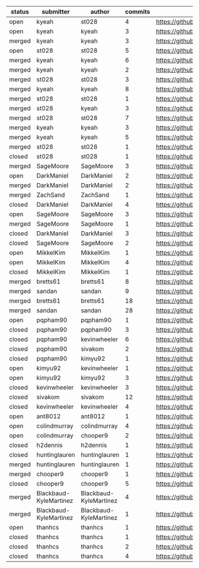 | status | submitter              | author                 | commits | link                                               |
| ------ | ---------------------- | ---------------------- | ------- | -------------------------------------------------- |
|   open | kyeah                  | st028                  |       4 | https://github.com/geotrellis/geotrellis/pull/1065 |
|   open | kyeah                  | kyeah                  |       3 | https://github.com/geotrellis/geotrellis/pull/1065 |
| merged | kyeah                  | kyeah                  |       3 | https://github.com/geotrellis/geotrellis/pull/1047 |
|   open | st028                  | st028                  |       5 | https://github.com/geotrellis/geotrellis/pull/1044 |
| merged | kyeah                  | kyeah                  |       6 | https://github.com/geotrellis/geotrellis/pull/1037 |
| merged | kyeah                  | kyeah                  |       2 | https://github.com/geotrellis/geotrellis/pull/1032 |
| merged | st028                  | st028                  |       3 | https://github.com/geotrellis/geotrellis/pull/1031 |
| merged | kyeah                  | kyeah                  |       8 | https://github.com/geotrellis/geotrellis/pull/1028 |
| merged | st028                  | st028                  |       1 | https://github.com/geotrellis/geotrellis/pull/1027 |
| merged | st028                  | kyeah                  |       3 | https://github.com/geotrellis/geotrellis/pull/1027 |
| merged | st028                  | st028                  |       7 | https://github.com/geotrellis/geotrellis/pull/1023 |
| merged | kyeah                  | kyeah                  |       3 | https://github.com/geotrellis/geotrellis/pull/1015 |
| merged | kyeah                  | kyeah                  |       5 | https://github.com/geotrellis/geotrellis/pull/991  |
| merged | st028                  | st028                  |       1 | https://github.com/geotrellis/geotrellis/pull/987  |
| closed | st028                  | st028                  |       1 | https://github.com/geotrellis/geotrellis/pull/985  |
| merged | SageMoore              | SageMoore              |       3 | https://github.com/geotrellis/gt-admin/pull/10     |
|   open | DarkManiel             | DarkManiel             |       2 | https://github.com/geotrellis/gt-admin/pull/9      |
| merged | DarkManiel             | DarkManiel             |       2 | https://github.com/geotrellis/gt-admin/pull/8      |
| merged | ZachSand               | ZachSand               |       1 | https://github.com/geotrellis/gt-admin/pull/7      |
| closed | DarkManiel             | DarkManiel             |       4 | https://github.com/geotrellis/gt-admin/pull/6      |
|   open | SageMoore              | SageMoore              |       3 | https://github.com/geotrellis/gt-admin/pull/5      |
| merged | SageMoore              | SageMoore              |       1 | https://github.com/geotrellis/gt-admin/pull/4      |
| closed | DarkManiel             | DarkManiel             |       3 | https://github.com/geotrellis/gt-admin/pull/3      |
| closed | SageMoore              | SageMoore              |       2 | https://github.com/geotrellis/gt-admin/pull/2      |
|   open | MikkelKim              | MikkelKim              |       1 | https://github.com/geotrellis/curve/pull/15        |
|   open | MikkelKim              | MikkelKim              |       4 | https://github.com/geotrellis/curve/pull/14        |
| closed | MikkelKim              | MikkelKim              |       1 | https://github.com/geotrellis/curve/pull/13        |
| merged | bretts61               | bretts61               |       8 | https://github.com/geotrellis/curve/pull/11        |
| merged | sandan                 | sandan                 |       9 | https://github.com/geotrellis/curve/pull/10        |
| merged | bretts61               | bretts61               |      18 | https://github.com/geotrellis/curve/pull/7         |
| merged | sandan                 | sandan                 |      28 | https://github.com/geotrellis/curve/pull/6         |
|   open | pqpham90               | pqpham90               |       1 | https://github.com/locationtech/geomesa/pull/553   |
| closed | pqpham90               | pqpham90               |       3 | https://github.com/locationtech/geomesa/pull/552   |
| closed | pqpham90               | kevinwheeler           |       6 | https://github.com/locationtech/geomesa/pull/552   |
| closed | pqpham90               | sivakom                |       2 | https://github.com/locationtech/geomesa/pull/552   |
| closed | pqpham90               | kimyu92                |       1 | https://github.com/locationtech/geomesa/pull/552   |
|   open | kimyu92                | kevinwheeler           |       1 | https://github.com/locationtech/geomesa/pull/535   |
|   open | kimyu92                | kimyu92                |       3 | https://github.com/locationtech/geomesa/pull/535   |
| closed | kevinwheeler           | kevinwheeler           |       3 | https://github.com/locationtech/geomesa/pull/501   |
| closed | sivakom                | sivakom                |      12 | https://github.com/locationtech/geomesa/pull/494   |
| closed | kevinwheeler           | kevinwheeler           |       4 | https://github.com/locationtech/geomesa/pull/487   |
|   open | ant8012                | ant8012                |       1 | https://github.com/selendroid/selendroid/pull/849  |
|   open | colindmurray           | colindmurray           |       4 | https://github.com/selendroid/selendroid/pull/848  |
|   open | colindmurray           | chooper9               |       2 | https://github.com/selendroid/selendroid/pull/848  |
| closed | h2dennis               | h2dennis               |       1 | https://github.com/selendroid/selendroid/pull/841  |
| closed | huntinglauren          | huntinglauren          |       1 | https://github.com/selendroid/selendroid/pull/840  |
| merged | huntinglauren          | huntinglauren          |       1 | https://github.com/selendroid/selendroid/pull/835  |
| merged | chooper9               | chooper9               |       1 | https://github.com/selendroid/selendroid/pull/833  |
| closed | chooper9               | chooper9               |       5 | https://github.com/selendroid/selendroid/pull/819  |
| merged | Blackbaud-KyleMartinez | Blackbaud-KyleMartinez |       4 | https://github.com/selendroid/selendroid/pull/816  |
| merged | Blackbaud-KyleMartinez | Blackbaud-KyleMartinez |       1 | https://github.com/selendroid/selendroid.io/pull/8 |
|   open | thanhcs                | thanhcs                |       1 | https://github.com/ios-driver/ios-driver/pull/368  |
| closed | thanhcs                | thanhcs                |       1 | https://github.com/ios-driver/ios-driver/pull/365  |
| closed | thanhcs                | thanhcs                |       2 | https://github.com/ios-driver/ios-driver/pull/363  |
| closed | thanhcs                | thanhcs                |       4 | https://github.com/ios-driver/ios-driver/pull/359  |
